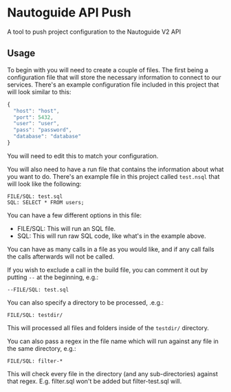 # Nautoguide API Push
A tool to push project configuration to the Nautoguide V2 API

## Usage
To begin with you will need to create a couple of files. The first being a configuration file that will store the necessary information to connect to our services. There's an example configuration file included in this project that will look similar to this:
```JavaScript
{
  "host": "host",
  "port": 5432,
  "user": "user",
  "pass": "password",
  "database": "database"
}
```

You will need to edit this to match your configuration.

You will also need to have a run file that contains the information about what you want to do. There's an example file in this project called `test.nsql` that will look like the following:
```
FILE/SQL: test.sql
SQL: SELECT * FROM users;
```

You can have a few different options in this file:

- FILE/SQL:
    This will run an SQL file.
- SQL:
    This will run raw SQL code, like what's in the example above.

You can have as many calls in a file as you would like, and if any call fails the calls afterwards will not be called.

If you wish to exclude a call in the build file, you can comment it out by putting `--` at the beginning, e.g.:
```
--FILE/SQL: test.sql
```

You can also specify a directory to be processed, .e.g.:
```
FILE/SQL: testdir/
```

This will processed all files and folders inside of the `testdir/` directory.

You can also pass a regex in the file name which will run against any file in the same directory, e.g.:
```
FILE/SQL: filter-*
```

This will check every file in the directory (and any sub-directories) against that regex. E.g. filter.sql won't be added but filter-test.sql will.